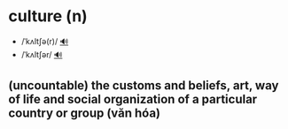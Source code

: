 # culture (n)

- /ˈkʌltʃə(r)/ [🔊](https://www.oxfordlearnersdictionaries.com/media/english/uk_pron/c/cul/cultu/culture__gb_2.mp3)
- /ˈkʌltʃər/ [🔊](https://www.oxfordlearnersdictionaries.com/media/english/us_pron/c/cul/cultu/culture__us_2.mp3)

## (uncountable) the customs and beliefs, art, way of life and social organization of a particular country or group (văn hóa)